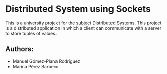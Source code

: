 # Distributed System using Sockets

This is a university project for the subject Distributed Systems. This project is a distributed application in which a client can communicate with a server to store tuples of values.

## Authors:

- Manuel Gómez-Plana Rodríguez
- Marina Pérez Barbero
